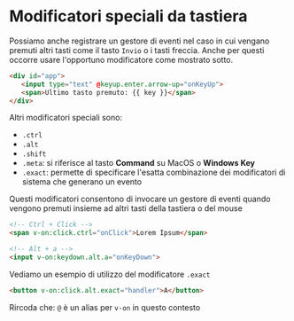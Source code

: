 # Modificatori speciali da tastiera

Possiamo anche registrare un gestore di eventi nel caso in cui vengano premuti altri tasti come il tasto `Invio` o i tasti freccia. Anche per questi occorre usare l'opportuno modificatore come mostrato sotto.

```html
<div id="app">
   <input type="text" @keyup.enter.arrow-up="onKeyUp">
   <span>Ultimo tasto premuto: {{ key }}</span>
</div>
```

Altri modificatori speciali sono:

- `.ctrl`
- `.alt`
- `.shift`
- `.meta`: si riferisce al tasto **Command** su MacOS o **Windows Key**
- `.exact`: permette di specificare l'esatta combinazione dei modificatori di sistema che generano un evento

Questi modificatori consentono di invocare un gestore di eventi quando vengono premuti insieme ad altri tasti della tastiera o del mouse

```html
<!-- Ctrl + Click -->
<span v-on:click.ctrl="onClick">Lorem Ipsum</span>

<!-- Alt + a -->
<input v-on:keydown.alt.a="onKeyDown">
```

Vediamo un esempio di utilizzo del modificatore `.exact`

```html
<button v-on:click.alt.exact="handler">A</button>
```

Rircoda che: `@` è un alias per `v-on` in questo contesto
